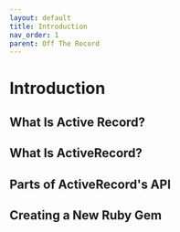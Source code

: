 ```yaml
---
layout: default
title: Introduction
nav_order: 1
parent: Off The Record
---
```


# Introduction
## What Is Active Record?
## What Is ActiveRecord?
## Parts of ActiveRecord's API
## Creating a New Ruby Gem